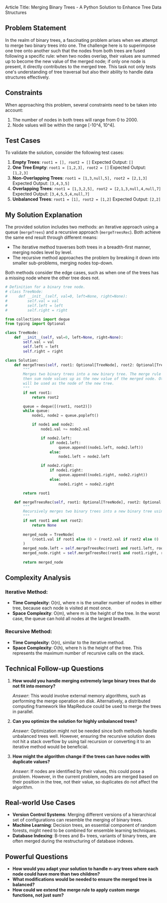 Article Title: Merging Binary Trees - A Python Solution to Enhance Tree Data Structures

## Problem Statement

In the realm of binary trees, a fascinating problem arises when we attempt to merge two binary trees into one. The challenge here is to superimpose one tree onto another such that the nodes from both trees are fused following a specific rule: when two nodes overlap, their values are summed up to become the new value of the merged node; if only one node is present, it directly contributes to the merged tree. This task not only tests one's understanding of tree traversal but also their ability to handle data structures effectively.

## Constraints

When approaching this problem, several constraints need to be taken into account:

1. The number of nodes in both trees will range from 0 to 2000.
2. Node values will be within the range [-10^4, 10^4].

## Test Cases

To validate the solution, consider the following test cases:

1. **Empty Trees**: `root1 = [], root2 = []`
   Expected Output: `[]`
2. **One Tree Empty**: `root1 = [1,2,3], root2 = []`
   Expected Output: `[1,2,3]`
3. **Non-Overlapping Trees**: `root1 = [1,3,null,5], root2 = [2,1,3]`
   Expected Output: `[3,4,3,5]`
4. **Overlapping Trees**: `root1 = [1,3,2,5], root2 = [2,1,3,null,4,null,7]`
   Expected Output: `[3,4,5,5,4,null,7]`
5. **Unbalanced Trees**: `root1 = [1], root2 = [1,2]`
   Expected Output: `[2,2]`

## My Solution Explanation

The provided solution includes two methods: an iterative approach using a queue (`mergeTrees`) and a recursive approach (`mergeTreesRec`). Both achieve the same end result through different means:

- The iterative method traverses both trees in a breadth-first manner, merging nodes level by level.
- The recursive method approaches the problem by breaking it down into smaller sub-problems, merging nodes top-down.

Both methods consider the edge cases, such as when one of the trees has a missing node where the other tree does not.

```python
# Definition for a binary tree node.
# class TreeNode:
#     def __init__(self, val=0, left=None, right=None):
#         self.val = val
#         self.left = left
#         self.right = right

from collections import deque
from typing import Optional

class TreeNode:
    def __init__(self, val=0, left=None, right=None):
        self.val = val
        self.left = left
        self.right = right

class Solution:
    def mergeTrees(self, root1: Optional[TreeNode], root2: Optional[TreeNode]) -> Optional[TreeNode]:
        """
        Merges two binary trees into a new binary tree. The merge rule is that if two nodes overlap,
        then sum node values up as the new value of the merged node. Otherwise, the NOT None node
        will be used as the node of the new tree.
        """
        if not root1:
            return root2

        queue = deque([(root1, root2)])
        while queue:
            node1, node2 = queue.popleft()

            if node1 and node2:
                node1.val += node2.val

                if node2.left:
                    if node1.left:
                        queue.append((node1.left, node2.left))
                    else:
                        node1.left = node2.left

                if node2.right:
                    if node1.right:
                        queue.append((node1.right, node2.right))
                    else:
                        node1.right = node2.right

        return root1

    def mergeTreesRec(self, root1: Optional[TreeNode], root2: Optional[TreeNode]) -> Optional[TreeNode]: 
        """
        Recursively merges two binary trees into a new binary tree using the same merge rule as above.
        """
        if not root1 and not root2:
            return None
        
        merged_node = TreeNode(
            (root1.val if root1 else 0) + (root2.val if root2 else 0)
        )
        merged_node.left = self.mergeTreesRec(root1 and root1.left, root2 and root2.left)
        merged_node.right = self.mergeTreesRec(root1 and root1.right, root2 and root2.right)
        
        return merged_node

```
## Complexity Analysis

### Iterative Method:

- **Time Complexity**: O(n), where n is the smaller number of nodes in either tree, because each node is visited at most once.
- **Space Complexity**: O(m), where m is the height of the tree. In the worst case, the queue can hold all nodes at the largest breadth.

### Recursive Method:

- **Time Complexity**: O(n), similar to the iterative method.
- **Space Complexity**: O(h), where h is the height of the tree. This represents the maximum number of recursive calls on the stack.

## Technical Follow-up Questions

1. **How would you handle merging extremely large binary trees that do not fit into memory?**
   
   *Answer*: This would involve external memory algorithms, such as performing the merge operation on disk. Alternatively, a distributed computing framework like MapReduce could be used to merge the trees in parallel.

2. **Can you optimize the solution for highly unbalanced trees?**
   
   *Answer*: Optimization might not be needed since both methods handle unbalanced trees well. However, ensuring the recursive solution does not hit a stack overflow by using tail recursion or converting it to an iterative method would be beneficial.

3. **How might the algorithm change if the trees can have nodes with duplicate values?**
   
   *Answer*: If nodes are identified by their values, this could pose a problem. However, in the current problem, nodes are merged based on their position in the tree, not their value, so duplicates do not affect the algorithm.

## Real-world Use Cases

- **Version Control Systems**: Merging different versions of a hierarchical set of configurations can resemble the merging of binary trees.
- **Machine Learning**: Decision trees, an essential component of random forests, might need to be combined for ensemble learning techniques.
- **Database Indexing**: B-trees and B+ trees, variants of binary trees, are often merged during the restructuring of database indexes.

## Powerful Questions

- **How would you adapt your solution to handle n-ary trees where each node could have more than two children?**
- **What modifications would be needed to ensure the merged tree is balanced?**
- **How could we extend the merge rule to apply custom merge functions, not just sum?**